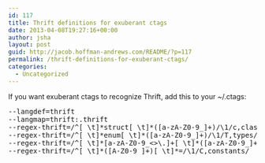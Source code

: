 ```yaml
---
id: 117
title: Thrift definitions for exuberant ctags
date: 2013-04-08T19:27:16+00:00
author: jsha
layout: post
guid: http://jacob.hoffman-andrews.com/README/?p=117
permalink: /thrift-definitions-for-exuberant-ctags/
categories:
  - Uncategorized
---
```

If you want exuberant ctags to recognize Thrift, add this to your ~/.ctags:

<pre>--langdef=thrift
--langmap=thrift:.thrift
--regex-thrift=/^[ \t]*struct[ \t]*([a-zA-Z0-9_]+)/\1/c,classes/
--regex-thrift=/^[ \t]*enum[ \t]*([a-zA-Z0-9_]+)/\1/T,types/
--regex-thrift=/^[ \t]*[a-zA-Z0-9_&lt;&gt;\.]+[ \t]*([a-zA-Z0-9_]+)\(/\1/m,methods/
--regex-thrift=/^[ \t]*([A-Z0-9_]+)[ \t]*=/\1/C,constants/
</pre>